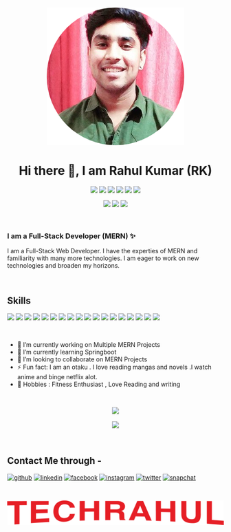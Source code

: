 <p align="center">
<img src="./rahulPic.png" >
<h1 align="center">Hi there 👋, I am Rahul Kumar (RK) </h1>
</p>
<p align="center">
<img src="https://img.shields.io/badge/Developer-Blue" >
<img src="https://img.shields.io/badge/Sarcastic-red" >
<img src="https://img.shields.io/badge/Sassy-green" >
<img src="https://img.shields.io/badge/Engineer-Blue" >
<img src="https://img.shields.io/badge/Otaku-orange" >
<img src="https://img.shields.io/badge/Netflix-maroon" >
</p>
<p align="center">
<img src="https://img.shields.io/badge/Fitness-Enthusiast-yellow" >
<img src="https://img.shields.io/badge/Cool-blue" >
<img src="https://img.shields.io/badge/Anime-silver" >
</p>
&nbsp;

### I am a Full-Stack Developer (MERN) ✨


I am a Full-Stack Web Developer. I have the experties of MERN and familiarity with many more technologies. I am eager to work on new technologies and broaden my horizons.

&nbsp;
## Skills
![](https://img.shields.io/badge/Html-orange) ![](https://img.shields.io/badge/CSS-blue) ![](https://img.shields.io/badge/Javascript-yellow)
![](https://img.shields.io/badge/React.JS-blue) ![](https://img.shields.io/badge/React-Native-blue) ![](https://img.shields.io/badge/MongoDb-lightgreen)
![](https://img.shields.io/badge/Mongoose-green) ![](https://img.shields.io/badge/Cordova-yellow) ![](https://img.shields.io/badge/handlebars.js-orange)
![](https://img.shields.io/badge/typescript-blue) ![](https://img.shields.io/badge/Express.js-lightyellow) ![](https://img.shields.io/badge/Sql-blue)
![](https://img.shields.io/badge/Webpack-grey) ![](https://img.shields.io/badge/C++-blue) ![](https://img.shields.io/badge/C-yellow) ![](https://img.shields.io/badge/python-lightblue) ![](https://img.shields.io/badge/java-orange) ![](https://img.shields.io/badge/springboot-yellow)

&nbsp;

- 🔭 I’m currently working on Multiple MERN Projects 
- 🌱 I’m currently learning Springboot 
- 👯 I’m looking to collaborate on MERN Projects 
- ⚡ Fun fact: I am an otaku . I love reading mangas and novels .I watch anime and binge netflix alot.
- 🌟 Hobbies : Fitness Enthusiast , Love Reading and writing

&nbsp;

<p align="center">
<img src="https://github-readme-stats.vercel.app/api?username=eccecntric-Rahul&bg_color=0,000,e50914&title_color=e50914&text_color=f5f5f1&border_radius=1&card_width=500&ring_color=f5f5f1"/>
</p>

<p align="center">
<img src="https://github-readme-stats.vercel.app/api/top-langs/?username=eccecntric-Rahul&bg_color=0,000,e50914&title_color=e50914&text_color=f5f5f1&border_radius=1&card_width=500" >
</p>

&nbsp;

## Contact Me through -

[<img src='https://cdn.jsdelivr.net/npm/simple-icons@3.0.1/icons/github.svg' alt='github' height='40'>](https://github.com/eccecntric-Rahul)  [<img src='https://cdn.jsdelivr.net/npm/simple-icons@3.0.1/icons/linkedin.svg' alt='linkedin' height='40'>](https://www.linkedin.com/in/rahul-kumar-821109187//)  [<img src='https://cdn.jsdelivr.net/npm/simple-icons@3.0.1/icons/facebook.svg' alt='facebook' height='40'>](https://www.facebook.com/profile.php?id=100009120165927)  [<img src='https://cdn.jsdelivr.net/npm/simple-icons@3.0.1/icons/instagram.svg' alt='instagram' height='40'>](https://www.instagram.com/rahul_kr_._/)  [<img src='https://cdn.jsdelivr.net/npm/simple-icons@3.0.1/icons/twitter.svg' alt='twitter' height='40'>](https://twitter.com/RahulKu51580399)  [<img src='https://cdn.jsdelivr.net/npm/simple-icons@3.0.1/icons/snapchat.svg' alt='snapchat' height='40'>](https://www.snapchat.com/add/iam-rahulkr?share_id=cxxfsAKcUuU&locale=en-US)  

&nbsp;

![I am Full-Stack Developer (MERN)](./techrahul.png)



